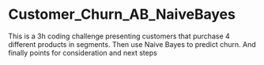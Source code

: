 # Customer_Churn_AB_NaiveBayes
This is a 3h coding challenge presenting customers that purchase 4 different products in segments. Then use Naive Bayes to predict churn. And finally points for consideration and next steps
